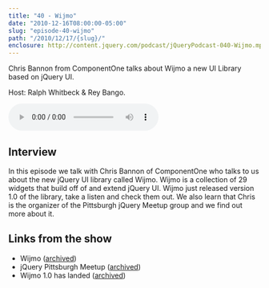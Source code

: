 ```yaml
---
title: "40 - Wijmo"
date: "2010-12-16T08:00:00-05:00"
slug: "episode-40-wijmo"
path: "/2010/12/17/{slug}/"
enclosure: http://content.jquery.com/podcast/jQueryPodcast-040-Wijmo.mp3
---
```

Chris Bannon from ComponentOne talks about Wijmo a new UI Library based on jQuery UI.

Host: Ralph Whitbeck &amp; Rey Bango.

<audio src="http://content.jquery.com/podcast/jQueryPodcast-040-Wijmo.mp3" controls=""></audio>

## Interview

In this episode we talk with Chris Bannon of ComponentOne who talks to us about the new jQuery UI library called Wijmo. Wijmo is a collection of 29 widgets that build off of and extend jQuery UI. Wijmo just released version 1.0 of the library, take a listen and check them out. We also learn that Chris is the organizer of the Pittsburgh jQuery Meetup group and we find out more about it.

## Links from the show

* Wijmo ([archived](http://web.archive.org/web/20110208092637/http://wijmo.com/))
* jQuery Pittsburgh Meetup ([archived](http://web.archive.org/web/20101108014437/http://www.jburgh.com/))
* Wijmo 1.0 has landed ([archived](http://web.archive.org/web/20110205214921/http://wijmo.com/wijmo-1-0-has-landed/))
